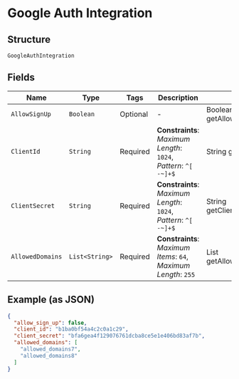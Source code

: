 
# Google Auth Integration

## Structure

`GoogleAuthIntegration`

## Fields

| Name | Type | Tags | Description | Getter | Setter |
|  --- | --- | --- | --- | --- | --- |
| `AllowSignUp` | `Boolean` | Optional | - | Boolean getAllowSignUp() | setAllowSignUp(Boolean allowSignUp) |
| `ClientId` | `String` | Required | **Constraints**: *Maximum Length*: `1024`, *Pattern*: `^[ -~]+$` | String getClientId() | setClientId(String clientId) |
| `ClientSecret` | `String` | Required | **Constraints**: *Maximum Length*: `1024`, *Pattern*: `^[ -~]+$` | String getClientSecret() | setClientSecret(String clientSecret) |
| `AllowedDomains` | `List<String>` | Required | **Constraints**: *Maximum Items*: `64`, *Maximum Length*: `255` | List<String> getAllowedDomains() | setAllowedDomains(List<String> allowedDomains) |

## Example (as JSON)

```json
{
  "allow_sign_up": false,
  "client_id": "b1ba0bf54a4c2c0a1c29",
  "client_secret": "bfa6gea4f129076761dcba8ce5e1e406bd83af7b",
  "allowed_domains": [
    "allowed_domains7",
    "allowed_domains8"
  ]
}
```

